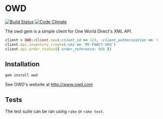 # OWD

[![Build Status](https://api.travis-ci.org/bluebottlecoffee/owd.svg?branch=master)](https://travis-ci.org/rochers/owd) [![Code Climate](https://codeclimate.com/github/rochers/owd.svg)](https://codeclimate.com/github/rochers/owd)

The owd gem is a simple client for One World Direct's XML API.

```ruby
client = OWD::Client.new(:client_id => 123, :client_authorization => 'XXXXXXXXXX')
client.api.inventory_create(:sku => 'MY-FANCY-SKU')
client.api.order_status({ order_reference: 666 })
```

## Installation

```bash
gem install owd
```

See OWD's website at http://www.owd.com

## Tests

The test suite can be ran using `rake` or `rake test`.
